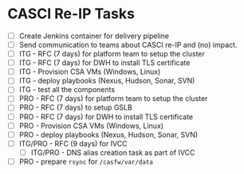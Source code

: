 CASCI Re-IP Tasks
=================

* [ ] Create Jenkins container for delivery pipeline
* [ ] Send communication to teams about CASCI re-IP and (no) impact.
* [ ] ITG - RFC (7 days) for platform team to setup the cluster
* [ ] ITG - RFC (7 days) for DWH to install TLS certificate
* [ ] ITG - Provision CSA VMs (Windows, Linux)
* [ ] ITG - deploy playbooks (Nexus, Hudson, Sonar, SVN)
* [ ] ITG - test all the components
* [ ] PRO - RFC (7 days) for platform team to setup the cluster
* [ ] PRO - RFC (7 days) to setup GSLB
* [ ] PRO - RFC (7 days) for DWH to install TLS certificate
* [ ] PRO - Provision CSA VMs (Windows, Linux)
* [ ] PRO - deploy playbooks (Nexus, Hudson, Sonar, SVN)
* [ ] ITG/PRO - RFC (9 days) for IVCC
  - [ ] ITG/PRO - DNS alias creation task as part of IVCC
* [ ] PRO - prepare `rsync` for `/casfw/var/data`
